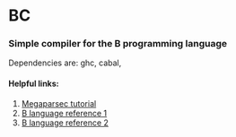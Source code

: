 # BC

### Simple compiler for the B programming language

Dependencies are: ghc, cabal, 

#### Helpful links:
1. [Megaparsec tutorial](https://markkarpov.com/tutorial/megaparsec.html)
2. [B language reference 1](https://www.thinkage.ca/gcos/expl/b/manu/manu.html)
3. [B language reference 2](https://www.nokia.com/bell-labs/about/dennis-m-ritchie/kbman.html)
